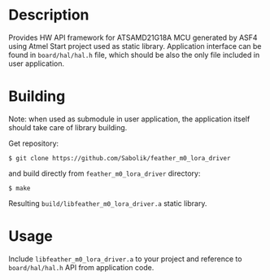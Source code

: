 # Description
Provides HW API framework for ATSAMD21G18A MCU generated by ASF4 using Atmel Start project used as static library. Application interface can be found in `board/hal/hal.h` file, which should be also the only file included in user application.
# Building
Note: when used as submodule in user application, the application itself should take care of library building.

Get repository:
```
$ git clone https://github.com/Sabolik/feather_m0_lora_driver
```
and build directly from `feather_m0_lora_driver` directory:
```
$ make
```
Resulting `build/libfeather_m0_lora_driver.a` static library.
# Usage
Include `libfeather_m0_lora_driver.a` to your project and reference to `board/hal/hal.h` API from application code.
